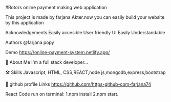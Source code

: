#Rotors online payment making web application

This project is made by farjana Akter.now you can easily build your website by this application

Acknowledgements
Easily accesible
User friendly UI
Easily Understandable

Authors
@farjana popy

Demo
https://online-payment-system.netlify.app/

🚀 About Me
I'm a full stack developer...

🛠 Skills
Javascript, HTML, CSS,REACT,node js,mongodb,express,bootstrap

🔗 github profile Links
https://github.com/https-github-com-farjana74

React Code run on terminal:
1.npm install
2.npm start.